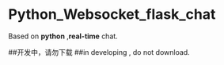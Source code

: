 # Python_Websocket_flask_chat
Based on **python** ,**real-time** chat.

##开发中，请勿下载
##in developing , do not download.
